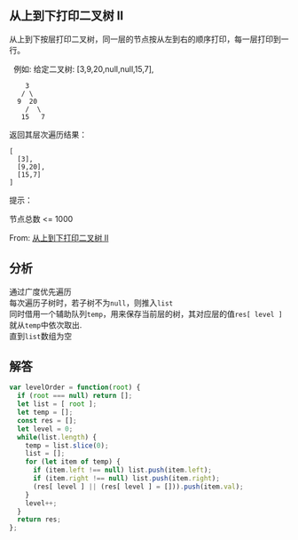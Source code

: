 ## 从上到下打印二叉树 II
从上到下按层打印二叉树，同一层的节点按从左到右的顺序打印，每一层打印到一行。

 
例如:
给定二叉树: [3,9,20,null,null,15,7],
```
    3
   / \
  9  20
    /  \
   15   7
```
返回其层次遍历结果：
```
[
  [3],
  [9,20],
  [15,7]
]
```

提示：

节点总数 <= 1000

From: [从上到下打印二叉树 II](https://leetcode-cn.com/problems/cong-shang-dao-xia-da-yin-er-cha-shu-ii-lcof)

## 分析
通过广度优先遍历  
每次遍历子树时，若子树不为`null`，则推入`list`  
同时借用一个辅助队列`temp`，用来保存当前层的树，其对应层的值`res[ level ]`就从`temp`中依次取出.  
直到`list`数组为空  

## 解答
```javascript
var levelOrder = function(root) {
  if (root === null) return [];
  let list = [ root ];
  let temp = [];
  const res = [];
  let level = 0;
  while(list.length) {
    temp = list.slice(0);
    list = [];
    for (let item of temp) {
      if (item.left !== null) list.push(item.left);
      if (item.right !== null) list.push(item.right);
      (res[ level ] || (res[ level ] = [])).push(item.val);
    }
    level++;
  }
  return res;
};
```